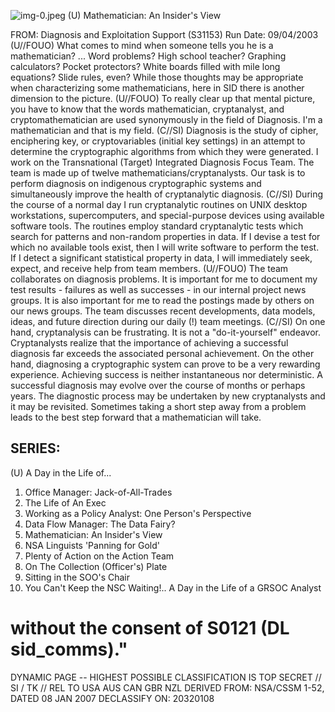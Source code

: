 ![img-0.jpeg](img-0.jpeg)
(U) Mathematician: An Insider's View

FROM:
Diagnosis and Exploitation Support (S31153)
Run Date: 09/04/2003
(U//FOUO) What comes to mind when someone tells you he is a mathematician? ... Word problems? High school teacher? Graphing calculators? Pocket protectors? White boards filled with mile long equations? Slide rules, even? While those thoughts may be appropriate when characterizing some mathematicians, here in SID there is another dimension to the picture.
(U//FOUO) To really clear up that mental picture, you have to know that the words mathematician, cryptanalyst, and cryptomathematician are used synonymously in the field of Diagnosis. I'm a mathematician and that is my field.
(C//SI) Diagnosis is the study of cipher, enciphering key, or cryptovariables (initial key settings) in an attempt to determine the cryptographic algorithms from which they were generated. I work on the Transnational (Target) Integrated Diagnosis Focus Team. The team is made up of twelve mathematicians/cryptanalysts. Our task is to perform diagnosis on indigenous cryptographic systems and simultaneously improve the health of cryptanalytic diagnosis.
(C//SI) During the course of a normal day I run cryptanalytic routines on UNIX desktop workstations, supercomputers, and special-purpose devices using available software tools. The routines employ standard cryptanalytic tests which search for patterns and non-random properties in data. If I devise a test for which no available tools exist, then I will write software to perform the test. If I detect a significant statistical property in data, I will immediately seek, expect, and receive help from team members.
(U//FOUO) The team collaborates on diagnosis problems. It is important for me to document my test results - failures as well as successes - in our internal project news groups. It is also important for me to read the postings made by others on our news groups. The team discusses recent developments, data models, ideas, and future direction during our daily (!) team meetings.
(C//SI) On one hand, cryptanalysis can be frustrating. It is not a "do-it-yourself" endeavor. Cryptanalysts realize that the importance of achieving a successful diagnosis far exceeds the associated personal achievement. On the other hand, diagnosing a cryptographic system can prove to be a very rewarding experience. Achieving success is neither instantaneous nor deterministic. A successful diagnosis may evolve over the course of months or perhaps years. The diagnostic process may be undertaken by new cryptanalysts and it may be revisited. Sometimes taking a short step away from a problem leads to the best step forward that a mathematician will take.

## SERIES:

(U) A Day in the Life of...

1. Office Manager: Jack-of-All-Trades
2. The Life of An Exec
3. Working as a Policy Analyst: One Person's Perspective
4. Data Flow Manager: The Data Fairy?
5. Mathematician: An Insider's View
6. NSA Linguists 'Panning for Gold'
7. Plenty of Action on the Action Team
8. On The Collection (Officer's) Plate
9. Sitting in the SOO's Chair
10. You Can't Keep the NSC Waiting!.. A Day in the Life of a GRSOC Analyst
# without the consent of S0121 (DL sid_comms)." 

DYNAMIC PAGE -- HIGHEST POSSIBLE CLASSIFICATION IS TOP SECRET // SI / TK // REL TO USA AUS CAN GBR NZL
DERIVED FROM: NSA/CSSM 1-52, DATED 08 JAN 2007 DECLASSIFY ON: 20320108
